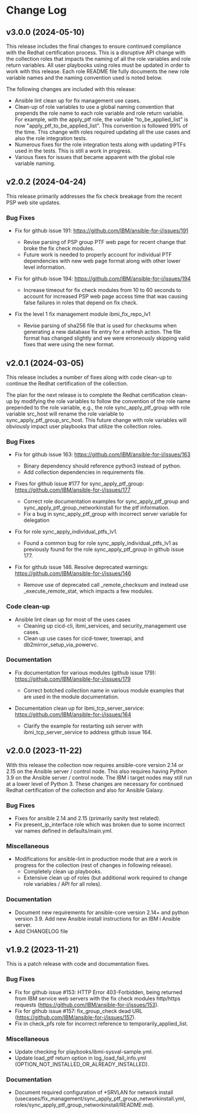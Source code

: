 # Change Log

## v3.0.0 (2024-05-10)

This release includes the final changes to ensure continued compliance with the Redhat certification process.
This is a disruptive API change with the collection roles that impacts the naming of all the role variables and
role return variables. All user playbooks using roles must be updated in order to work with this release.
Each role README file fully documents the new role variable names and the naming convention used is noted below.

The following changes are included with this release:

- Ansible lint clean up for fix management use cases.
- Clean-up of role variables to use a global naming convention that prepends the role name to each role variable
  and role return variable.   For example, with the apply_ptf role, the variable "to_be_applied_list"
  is now "apply_ptf_to_be_applied_list". This convention is followed 99% of the time. This change with roles required
  updating all the use cases and also the role integration tests.
- Numerous fixes for the role integration tests along with updating PTFs used in the tests. This is still a work in progress.
- Various fixes for issues that became apparent with the global role variable naming.

## v2.0.2 (2024-04-24)

This release primarily addresses the fix check breakage from the recent PSP web site updates.

### Bug Fixes

- Fix for github issue 191: <https://github.com/IBM/ansible-for-i/issues/191>
  - Revise parsing of PSP group PTF web page for recent change that broke the fix check modules.
  - Future work is needed to properly account for individual PTF dependencies with new web page format
    along with other lower level information.

- Fix for github issue 194: <https://github.com/IBM/ansible-for-i/issues/194>
  - Increase timeout for fix check modules from 10 to 60 seconds to account for increased PSP web page access time
    that was causing false failures in roles that depend on fix check.

- Fix the level 1 fix management module ibmi_fix_repo_lv1
  - Revise parsing of sha256 file that is used for checksums when generating a new database fix entry for a refresh action.
    The file format has changed slightly and we were erroneously skipping valid fixes that were using the new format.

## v2.0.1 (2024-03-05)

This release includes a number of fixes along with code clean-up to continue the Redhat certification of the collection.

The plan for the next release is to complete the Redhat certification clean-up by modifying the role variables to follow the convention
of the role name prepended to the role variable, e.g., the role sync_apply_ptf_group with role variable src_host will rename the role variable to sync_apply_ptf_group_src_host. This future change with role variables will obviously impact user playbooks that utilize the collection roles.

### Bug Fixes

- Fix for github issue 163: <https://github.com/IBM/ansible-for-i/issues/163>
  - Binary dependency should reference python3 instead of python.
  - Add collection dependencies in requirements file.

- Fixes for github issue #177 for sync_apply_ptf_group: <https://github.com/IBM/ansible-for-i/issues/177>
  - Correct role documentation examples for sync_apply_ptf_group and sync_apply_ptf_group_networkinstall for the ptf information.
  - Fix a bug in sync_apply_ptf_group with incorrect server variable for delegation

- Fix for role sync_apply_individual_ptfs_lv1.
  - Found a common bug for role sync_apply_individual_ptfs_lv1 as previously found for the role sync_apply_ptf_group in github issue 177.

- Fix for github issue 146. Resolve deprecated warnings: <https://github.com/IBM/ansible-for-i/issues/146>
  - Remove use of deprecated call _remote_checksum and instead use _execute_remote_stat, which impacts a few modules.

### Code clean-up

- Ansible lint clean up for most of the uses cases
  - Cleaning up cicd-cli, ibmi_services, and security_management use cases.
  - Clean up use cases for cicd-tower, towerapi, and db2mirror_setup_via_powervc.

### Documentation

- Fix documentation for various modules (github issue 179): <https://github.com/IBM/ansible-for-i/issues/179>
  - Correct botched collection name in various module examples that are used in the module documentation.

- Documentation clean up for ibmi_tcp_server_service: <https://github.com/IBM/ansible-for-i/issues/164>
  - Clarify the example for restarting ssh server with ibmi_tcp_server_service to address github issue 164.

## v2.0.0 (2023-11-22)

With this release the collection now requires ansible-core version 2.14 or 2.15 on the Ansible server / control node. This also requires having Python 3.9 on the Ansible server / control node. The IBM i target nodes may still run at a lower level of Python 3. These changes are necessary for continued Redhat certification of the collection and also for Ansible Galaxy.

### Bug Fixes

- Fixes for ansible 2.14 and 2.15 (primarily sanity test related).
- Fix present_ip_interface role which was broken due to some incorrect var names defined in defaults/main.yml.

### Miscellaneous

- Modifications for ansible-lint in production mode that are a work in progress for the collection (rest of changes in following release).
  - Completely clean up playbooks.
  - Extensive clean up of roles (but additional work required to change role variables / API for all roles).

### Documentation

- Document new requirements for ansible-core version 2.14+ and python version 3.9. Add new Ansible install instructions for an IBM i Ansible server.
- Add CHANGELOG file

## v1.9.2 (2023-11-21)

This is a patch release with code and documentation fixes.

### Bug Fixes

- Fix for github issue #153:  HTTP Error 403-Forbidden, being returned from IBM service web servers with the fix check modules http/https requests (<https://github.com/IBM/ansible-for-i/issues/153>).
- Fix for github issue #157: fix_group_check dead URL (<https://github.com/IBM/ansible-for-i/issues/157>).
- Fix in check_pfs role for incorrect reference to temporarily_applied_list.

### Miscellaneous

- Update checking for playbooks/ibmi-sysval-sample.yml.
- Update load_ptf return option in log_load_fail_info.yml (OPTION_NOT_INSTALLED_OR_ALREADY_INSTALLED).

### Documentation

- Document required configuration of *SRVLAN for network install (usecases/fix_management/sync_apply_ptf_group_networkinstall.yml, roles/sync_apply_ptf_group_networkinstall/README.md).
